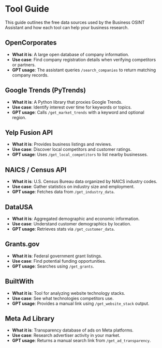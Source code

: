 # Tool Guide

This guide outlines the free data sources used by the Business OSINT Assistant and how each tool can help your business research.

## OpenCorporates
- **What it is**: A large open database of company information.
- **Use case**: Find company registration details when verifying competitors or partners.
- **GPT usage**: The assistant queries `/search_companies` to return matching company records.

## Google Trends (PyTrends)
- **What it is**: A Python library that proxies Google Trends.
- **Use case**: Identify interest over time for keywords or topics.
- **GPT usage**: Calls `/get_market_trends` with a keyword and optional region.

## Yelp Fusion API
- **What it is**: Provides business listings and reviews.
- **Use case**: Discover local competitors and customer ratings.
- **GPT usage**: Uses `/get_local_competitors` to list nearby businesses.

## NAICS / Census API
- **What it is**: U.S. Census Bureau data organized by NAICS industry codes.
- **Use case**: Gather statistics on industry size and employment.
- **GPT usage**: Fetches data from `/get_industry_data`.

## DataUSA
- **What it is**: Aggregated demographic and economic information.
- **Use case**: Understand customer demographics by location.
- **GPT usage**: Retrieves stats via `/get_customer_data`.

## Grants.gov
- **What it is**: Federal government grant listings.
- **Use case**: Find potential funding opportunities.
- **GPT usage**: Searches using `/get_grants`.

## BuiltWith
- **What it is**: Tool for analyzing website technology stacks.
- **Use case**: See what technologies competitors use.
- **GPT usage**: Provides a manual link using `/get_website_stack` output.

## Meta Ad Library
- **What it is**: Transparency database of ads on Meta platforms.
- **Use case**: Research advertiser activity in your market.
- **GPT usage**: Returns a manual search link from `/get_ad_transparency`.
